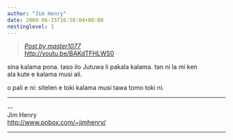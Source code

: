 ```yaml
---
author: "Jim Henry"
date: 2009-06-15T16:58:04+00:00
nestinglevel: 1
---
```

> [_Post by master1077_](/APsvwlsY/i-sang-beyonce-s-halo-on-youtube-did-i-do-a-good-translation-job#post1)  
> http://youtu.be/BAKdTFHLWS0  
> 

sina kalama pona. taso ilo Jutuwa li pakala kalama. tan ni la mi ken  
ala kute e kalama musi ali.  
  
o pali e ni: sitelen e toki kalama musi tawa tomo toki ni.  

***

\--  
Jim Henry  
http://www.pobox.com/~jimhenry/  


***